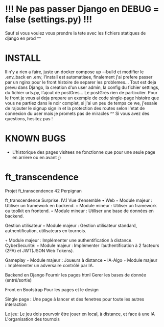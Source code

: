 # !!! Ne pas passer Django en DEBUG = false (settings.py) !!!

Sauf si vous voulez vous prendre la tete avec les fichiers statiques de django en prod ^^ 

# INSTALL

Il n'y a rien a faire, juste un docker compose up --build et modifier le .env_back en .env, l'install est automatisee, finalement j'ai prefere passer par un nginx pour le front histoire de separer les problemes...
Tout est deja prevu dans Django, la creation d'un user admin, la config du fichier settings, du fichier urls.py, l'ajout de postGres...
Le postGres rien de particulier.
Pour le front je vous ai deja prepare un exemple de code single-page histoire que vous ne partiez dans le noir complet, si j'ai un peu de temps ce we, j'essaie de rajouter le signup sign in et la protection des routes selon l'etat de connexion du user mais je promets pas de miracles ^^
Si vous avez des questions, hesitez pas !

# KNOWN BUGS

- L'historique des pages visitees ne fonctionne que pour une seule page en arriere ou en avant ;)

# ft_transcendence
Projet ft_transcendence 42 Perpignan

ft_transcendence Surprise.
IV.1 Vue d’ensemble
• Web
◦ Module majeur : Utiliser un framework en backend.	
◦ Module mineur : Utiliser un framework ou toolkit en frontend.
◦ Module mineur : Utiliser une base de données en backend.


 Gestion utilisateur
◦ Module majeur : Gestion utilisateur standard, authentification, utilisateurs en tournois.

◦ Module majeur : Implémenter une authentification à distance.
CyberSecurité:
◦ Module majeur : Implémenter l’authentification à 2 facteurs (2FA) et JWT(JSON Web Tokens).



Gameplay
◦ Module majeur : Joueurs à distance
• IA-Algo
◦ Module majeur : Implémenter un adversaire contrôlé par IA.







Backend en Django
	Fournir les pages html
	Gerer les bases de donnée (entré/sortie)
	
Front en Bootstrap
	Pour les pages et le design

Single page : Une page à lancer et des fenetres pour toute les autres interaction

Le jeu:
	Le jeu dois pourvoir être jouer en local, à distance, et face à une IA
	L'organisation des tournois 
